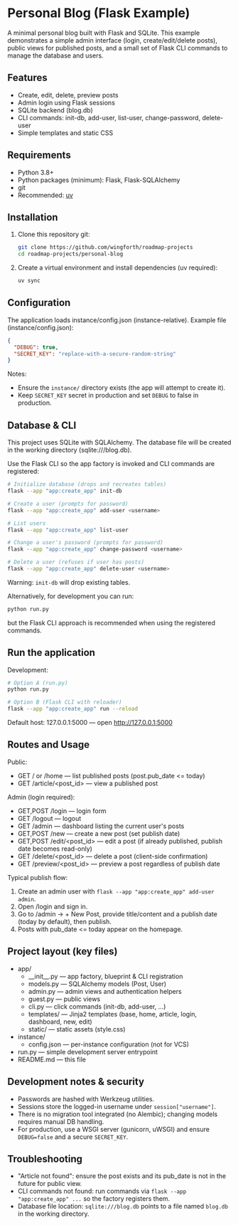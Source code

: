 # Personal Blog (Flask Example)

A minimal personal blog built with Flask and SQLite. This example demonstrates a simple admin interface (login, create/edit/delete posts), public views for published posts, and a small set of Flask CLI commands to manage the database and users.

## Features

- Create, edit, delete, preview posts
- Admin login using Flask sessions
- SQLite backend (blog.db)
- CLI commands: init-db, add-user, list-user, change-password, delete-user
- Simple templates and static CSS

## Requirements

- Python 3.8+
- Python packages (minimum): Flask, Flask-SQLAlchemy
- git
- Recommended: [uv](https://github.com/astral-sh/uv)

## Installation

1. Clone this repository git:

   ```sh
   git clone https://github.com/wingforth/roadmap-projects
   cd roadmap-projects/personal-blog
   ```

2. Create a virtual environment and install dependencies (uv required):

   ```sh
   uv sync
   ```

## Configuration

The application loads instance/config.json (instance-relative). Example file (instance/config.json):

```json
{
  "DEBUG": true,
  "SECRET_KEY": "replace-with-a-secure-random-string"
}
```

Notes:

- Ensure the `instance/` directory exists (the app will attempt to create it).
- Keep `SECRET_KEY` secret in production and set `DEBUG` to false in production.

## Database & CLI

This project uses SQLite with SQLAlchemy. The database file will be created in the working directory (sqlite:///blog.db).

Use the Flask CLI so the app factory is invoked and CLI commands are registered:

```sh
# Initialize database (drops and recreates tables)
flask --app "app:create_app" init-db

# Create a user (prompts for password)
flask --app "app:create_app" add-user <username>

# List users
flask --app "app:create_app" list-user

# Change a user's password (prompts for password)
flask --app "app:create_app" change-password <username>

# Delete a user (refuses if user has posts)
flask --app "app:create_app" delete-user <username>
```

Warning: `init-db` will drop existing tables.

Alternatively, for development you can run:

```sh
python run.py
```

but the Flask CLI approach is recommended when using the registered commands.

## Run the application

Development:

```sh
# Option A (run.py)
python run.py

# Option B (Flask CLI with reloader)
flask --app "app:create_app" run --reload
```

Default host: 127.0.0.1:5000 — open <http://127.0.0.1:5000>

## Routes and Usage

Public:

- GET / or /home — list published posts (post.pub_date <= today)
- GET /article/<post_id> — view a published post

Admin (login required):

- GET,POST /login — login form
- GET /logout — logout
- GET /admin — dashboard listing the current user's posts
- GET,POST /new — create a new post (set publish date)
- GET,POST /edit/<post_id> — edit a post (if already published, publish date becomes read-only)
- GET /delete/<post_id> — delete a post (client-side confirmation)
- GET /preview/<post_id> — preview a post regardless of publish date

Typical publish flow:

1. Create an admin user with `flask --app "app:create_app" add-user admin`.
2. Open /login and sign in.
3. Go to /admin → + New Post, provide title/content and a publish date (today by default), then publish.
4. Posts with pub_date <= today appear on the homepage.

## Project layout (key files)

- app/
  - \_\_init\_\_.py — app factory, blueprint & CLI registration
  - models.py — SQLAlchemy models (Post, User)
  - admin.py — admin views and authentication helpers
  - guest.py — public views
  - cli.py — click commands (init-db, add-user, ...)
  - templates/ — Jinja2 templates (base, home, article, login, dashboard, new, edit)
  - static/ — static assets (style.css)
- instance/
  - config.json — per-instance configuration (not for VCS)
- run.py — simple development server entrypoint
- README.md — this file

## Development notes & security

- Passwords are hashed with Werkzeug utilities.
- Sessions store the logged-in username under `session["username"]`.
- There is no migration tool integrated (no Alembic); changing models requires manual DB handling.
- For production, use a WSGI server (gunicorn, uWSGI) and ensure `DEBUG=false` and a secure `SECRET_KEY`.

## Troubleshooting

- "Article not found": ensure the post exists and its pub_date is not in the future for public view.
- CLI commands not found: run commands via `flask --app "app:create_app" ...` so the factory registers them.
- Database file location: `sqlite:///blog.db` points to a file named `blog.db` in the working directory.
